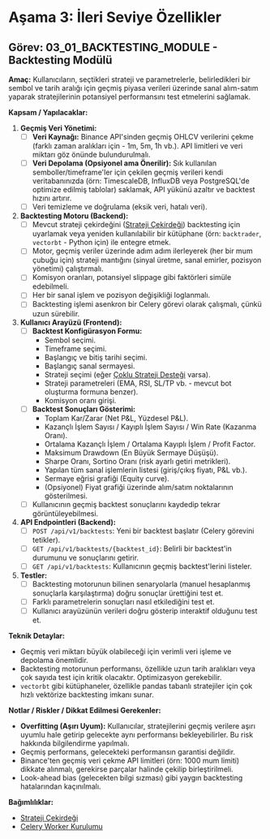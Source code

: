 # Aşama 3: İleri Seviye Özellikler
## Görev: 03_01_BACKTESTING_MODULE - Backtesting Modülü

**Amaç:** Kullanıcıların, seçtikleri strateji ve parametrelerle, belirledikleri bir sembol ve tarih aralığı için geçmiş piyasa verileri üzerinde sanal alım-satım yaparak stratejilerinin potansiyel performansını test etmelerini sağlamak.

**Kapsam / Yapılacaklar:**
1.  **Geçmiş Veri Yönetimi:**
    - [ ] **Veri Kaynağı:** Binance API'sinden geçmiş OHLCV verilerini çekme (farklı zaman aralıkları için - 1m, 5m, 1h vb.). API limitleri ve veri miktarı göz önünde bulundurulmalı.
    - [ ] **Veri Depolama (Opsiyonel ama Önerilir):** Sık kullanılan semboller/timeframe'ler için çekilen geçmiş verileri kendi veritabanınızda (örn: TimescaleDB, InfluxDB veya PostgreSQL'de optimize edilmiş tablolar) saklamak, API yükünü azaltır ve backtest hızını artırır.
    - [ ] Veri temizleme ve doğrulama (eksik veri, hatalı veri).
2.  **Backtesting Motoru (Backend):**
    - [ ] Mevcut strateji çekirdeğini ([Strateji Çekirdeği](_PARENT_DIR_/_PARENT_DIR_/01_MVP_DEVELOPMENT/01_03_BACKEND_STRATEGY_CORE_REFACTOR.md)) backtesting için uyarlamak veya yeniden kullanılabilir bir kütüphane (örn: `backtrader`, `vectorbt` - Python için) ile entegre etmek.
    - [ ] Motor, geçmiş veriler üzerinde adım adım ilerleyerek (her bir mum çubuğu için) strateji mantığını (sinyal üretme, sanal emirler, pozisyon yönetimi) çalıştırmalı.
    - [ ] Komisyon oranları, potansiyel slippage gibi faktörleri simüle edebilmeli.
    - [ ] Her bir sanal işlem ve pozisyon değişikliği loglanmalı.
    - [ ] Backtesting işlemi asenkron bir Celery görevi olarak çalışmalı, çünkü uzun sürebilir.
3.  **Kullanıcı Arayüzü (Frontend):**
    - [ ] **Backtest Konfigürasyon Formu:**
        *   Sembol seçimi.
        *   Timeframe seçimi.
        *   Başlangıç ve bitiş tarihi seçimi.
        *   Başlangıç sanal sermayesi.
        *   Strateji seçimi (eğer [Çoklu Strateji Desteği](03_02_MULTI_STRATEGY_SUPPORT.md) varsa).
        *   Strateji parametreleri (EMA, RSI, SL/TP vb. - mevcut bot oluşturma formuna benzer).
        *   Komisyon oranı girişi.
    - [ ] **Backtest Sonuçları Gösterimi:**
        *   Toplam Kar/Zarar (Net P&L, Yüzdesel P&L).
        *   Kazançlı İşlem Sayısı / Kayıplı İşlem Sayısı / Win Rate (Kazanma Oranı).
        *   Ortalama Kazançlı İşlem / Ortalama Kayıplı İşlem / Profit Factor.
        *   Maksimum Drawdown (En Büyük Sermaye Düşüşü).
        *   Sharpe Oranı, Sortino Oranı (risk ayarlı getiri metrikleri).
        *   Yapılan tüm sanal işlemlerin listesi (giriş/çıkış fiyatı, P&L vb.).
        *   Sermaye eğrisi grafiği (Equity curve).
        *   (Opsiyonel) Fiyat grafiği üzerinde alım/satım noktalarının gösterilmesi.
    - [ ] Kullanıcının geçmiş backtest sonuçlarını kaydedip tekrar görüntüleyebilmesi.
4.  **API Endpointleri (Backend):**
    - [ ] `POST /api/v1/backtests`: Yeni bir backtest başlatır (Celery görevini tetikler).
    - [ ] `GET /api/v1/backtests/{backtest_id}`: Belirli bir backtest'in durumunu ve sonuçlarını getirir.
    - [ ] `GET /api/v1/backtests`: Kullanıcının geçmiş backtest'lerini listeler.
5.  **Testler:**
    - [ ] Backtesting motorunun bilinen senaryolarla (manuel hesaplanmış sonuçlarla karşılaştırma) doğru sonuçlar ürettiğini test et.
    - [ ] Farklı parametrelerin sonuçları nasıl etkilediğini test et.
    - [ ] Kullanıcı arayüzünün verileri doğru gösterip interaktif olduğunu test et.

**Teknik Detaylar:**
*   Geçmiş veri miktarı büyük olabileceği için verimli veri işleme ve depolama önemlidir.
*   Backtesting motorunun performansı, özellikle uzun tarih aralıkları veya çok sayıda test için kritik olacaktır. Optimizasyon gerekebilir.
*   `vectorbt` gibi kütüphaneler, özellikle pandas tabanlı stratejiler için çok hızlı vektörize backtesting imkanı sunar.

**Notlar / Riskler / Dikkat Edilmesi Gerekenler:**
*   **Overfitting (Aşırı Uyum):** Kullanıcılar, stratejilerini geçmiş verilere aşırı uyumlu hale getirip gelecekte aynı performansı bekleyebilirler. Bu risk hakkında bilgilendirme yapılmalı.
*   Geçmiş performans, gelecekteki performansın garantisi değildir.
*   Binance'ten geçmiş veri çekme API limitleri (örn: 1000 mum limiti) dikkate alınmalı, gerekirse parçalar halinde çekilip birleştirilmeli.
*   Look-ahead bias (gelecekten bilgi sızması) gibi yaygın backtesting hatalarından kaçınılmalı.

**Bağımlılıklar:**
*   [Strateji Çekirdeği](_PARENT_DIR_/_PARENT_DIR_/01_MVP_DEVELOPMENT/01_03_BACKEND_STRATEGY_CORE_REFACTOR.md)
*   [Celery Worker Kurulumu](_PARENT_DIR_/_PARENT_DIR_/01_MVP_DEVELOPMENT/01_05_BACKEND_CELERY_WORKER_SETUP.md)

